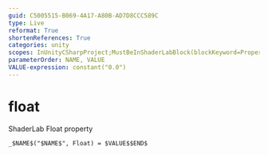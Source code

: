 ```yaml
---
guid: C5005515-B069-4A17-A80B-AD7D8CCC589C
type: Live
reformat: True
shortenReferences: True
categories: unity
scopes: InUnityCSharpProject;MustBeInShaderLabBlock(blockKeyword=Properties)
parameterOrder: NAME, VALUE
VALUE-expression: constant("0.0")
---
```


# float

ShaderLab Float property

```
_$NAME$("$NAME$", Float) = $VALUE$$END$
```